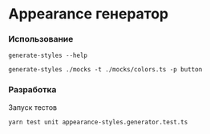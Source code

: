 # Appearance генератор

### Использование

```
generate-styles --help

generate-styles ./mocks -t ./mocks/colors.ts -p button
```

### Разработка

Запуск тестов

```
yarn test unit appearance-styles.generator.test.ts
```
